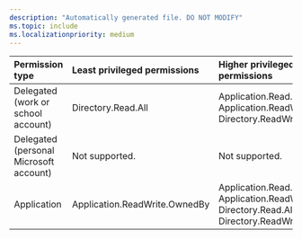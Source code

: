 ```yaml
---
description: "Automatically generated file. DO NOT MODIFY"
ms.topic: include
ms.localizationpriority: medium
---
```


|Permission type|Least privileged permissions|Higher privileged permissions|
|:---|:---|:---|
|Delegated (work or school account)|Directory.Read.All|Application.Read.All, Application.ReadWrite.All, Directory.ReadWrite.All|
|Delegated (personal Microsoft account)|Not supported.|Not supported.|
|Application|Application.ReadWrite.OwnedBy|Application.Read.All, Application.ReadWrite.All, Directory.Read.All, Directory.ReadWrite.All|

